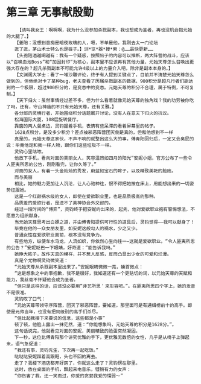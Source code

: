 # 第三章 无事献殷勤
        【请叫我女王：啊啊啊，我为什么没参加杀戮副本，我也想成为圣者，再也没机会抱元始的大腿了。】
       【姜阳：没想到音痴是暗夜玫瑰的人，嗯，不单是他，我刚去太一门论坛
       逛了逛，茅山术士特么也是碟子。】浏*览*器*搜*索：@……最快更新……
       【头孢陪酒越喝越有：我有一个疑惑，按照帖子的内容可以推断，两大阵营的战斗，应该以“召唤血池Boss”和“加固封印”为核心，副本里不应该再有其他力量，元始天尊怎么召唤出更强大存在的？超凡杀戮副本不可能允许4级以上的力量介入吧，除非是副本本身的。】
       【文渊阁大学士：看了一堆沙雕评论，终于有人提到关键点了，目前并不清楚元始天尊怎么做到的，但他绝对卡了某种bug，老夫查看了历届杀戮副本的数据，900积分是超凡行者们能达到的一个极限，超过900积分的，是变态中的变态。元始天尊的积分不合理，属于特例，不可复制。】
       【天下归火：虽然事情经过差不多，但为什么看着就像元始天尊的独角戏？我的功劳被你吃了吗，还有，守山神庙的不只有元始天尊，还有关雅。】
       各分部的灵境行者，开始围绕积分话题展开讨论，没有人在意天下归火的抗议。
       松海国际大厦，108层旋转餐厅。
       靠窗的两人餐桌边，灵钧握着手机，表情有些呆滞的看着屏幕里的帖子。
       1628点积分，是没多少积分？差点被邪恶阵营团灭倒是真的，但和他想到不一样
       真是的，元始天尊这家伙，不声不响的就整出这么大的事，傅青阳回归后，一定又会臭屁的说：毕竟他是和我一样人物，跟你们这些垃圾不一样。
       灵钧心里咕哝。
       他放下手机，看向对面的美丽女人，笑容温煦如四月的阳光“安妮小姐，官方公布了一些令人匪夷所思的公告，刚刚看完，让你久等了。”
       对面的女人，有着一头金灿灿的秀发，蔚蓝如宝石的眸子，以及精致美艳的脸庞。
       而与美丽
       相比，她的魅力更加让人沉沦，让人心驰神往，恨不得把她按在床上，用能想出来的一切姿势征服她。
       这是一个红颜祸水级的女人，即使在爱欲职业里，也是品质极高的那种。
       品质差的爱欲行者，是进不了美神协会外交部的。
       经过一段时间的“博弈”，灵钧终于把安妮约出来的，起先，他对爱欲职业抱有警惕想法，不愿意为组织献身。
       当元始天尊思考出白嫖之道，并由傅青阳提供可行性的道具后，灵钧觉得——我可以献身了！
       毕竟在他的一众女朋友里，如安妮这般勾人的祸水，少之又少。
       普通女性在爱欲职业面前，根本没有竞争力。
       有些地方，纵使车水马龙，人流如织，你依然心生向往一—这就是爱欲职业。“令人匪夷所思的公告？”安妮眨巴一下眼睛，好奇道：“能告诉我吗。”
       她睁大眸子，故作天真的模样，并不惹人反感，反而凸显出少女的可爱和烂漫。
       真是个尤物啊灵钧微笑道：
       “元始天尊从杀戮副本里出来了。”安妮眼睛微微一亮，螓首微点：
       “这是想象之中的事抱歉，我不是很好，我知道还有一个更贴切的词，以元始天尊的天赋和能力，我丝毫不怀疑他会成为圣者。
       “但只是这样的话，应该没必要用”非艺所思＇来形容吧。”。在匪夷所思四个字上，她的发音不是很准。
       灵钧叹了口气：
       “元始天尊带领守序阵营，团灭了邪恶阵营，要知道，那里面可是有通缉榜前十的高手。即使是元帅当年，也没有把同级别的高手们杀尽。
       “但比起我接下来要说的信息，这些都是小事”
       顿了顿，他脸上露出一抹茫然，道：“你能想象吗，元始天尊的积分是1628分。”。
       这句话说完，他就看见对面的安妮，美丽精致的脸蛋突然凝固。
       下一秒，这位比傅青阳那个讲究优雅的手下，更优雅无数倍的女性，几乎是从椅子上弹起来，语气急促道：
       “我还有事，灵钧先生，下次再一起吃饭。”
       哒哒哒安妮踩着高跟鞋，头也不回的离去。
       走了？我楼下酒店都开好房了，你就这么走了？灵钧愣在那里。
       这时，放在桌面的手机，飘起来电音乐，铿锵有力的女声：
       “你伤害了我，还一笑而过，你爱的贪婪我爱的懦弱～”